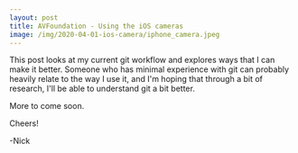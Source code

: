 ```yaml
---
layout: post
title: AVFoundation - Using the iOS cameras
image: /img/2020-04-01-ios-camera/iphone_camera.jpeg
---
```


This post looks at my current git workflow and explores ways that I can make it better. Someone who has minimal experience with git can probably heavily relate to the way I use it, and I'm hoping that through a bit of research, I'll be able to understand git a bit better.

More to come soon.

Cheers!

-Nick

